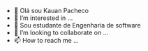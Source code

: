 - 👋 Olá sou Kauan Pacheco 
- 👀 I’m interested in ...
- 🌱 Sou estudante de Engenharia de software 
- 💞️ I’m looking to collaborate on ...
- 📫 How to reach me ...

<!---
5porcento/5porcento is a ✨ special ✨ repository because its `README.md` (this file) appears on your GitHub profile.
You can click the Preview link to take a look at your changes.
--->
